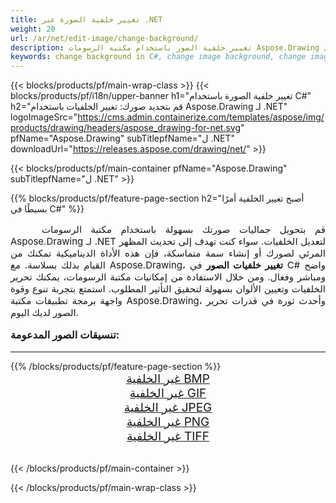```yaml
---
title: تغيير خلفية الصورة عبر .NET
weight: 20
url: /ar/net/edit-image/change-background/
description: تغيير خلفية الصور باستخدام مكتبة الرسومات Aspose.Drawing لـ .NET (C#)
keywords: change background in C#, change image background, change images in C#, graphic library ل .NET, edit images, edit background, set color
---
```


{{< blocks/products/pf/main-wrap-class >}}
{{< blocks/products/pf/i18n/upper-banner h1="تغيير خلفية الصورة باستخدام C#" h2="قم بتجديد صورك: تغيير الخلفيات باستخدام Aspose.Drawing لـ .NET" logoImageSrc="https://cms.admin.containerize.com/templates/aspose/img/products/drawing/headers/aspose_drawing-for-net.svg" pfName="Aspose.Drawing" subTitlepfName="ل .NET" downloadUrl="https://releases.aspose.com/drawing/net/" >}}

{{< blocks/products/pf/main-container pfName="Aspose.Drawing" subTitlepfName="ل .NET" >}}

{{% blocks/products/pf/feature-page-section  h2="أصبح تغيير الخلفية أمرًا بسيطًا في C#" %}}
<p align="justify" style="text-indent:50px;font-size:15px;">
قم بتحويل جماليات صورتك بسهولة باستخدام مكتبة الرسومات Aspose.Drawing لـ .NET لتعديل الخلفيات. سواء كنت تهدف إلى تحديث المظهر المرئي لصورك أو إنشاء سمة متماسكة، فإن هذه الأداة الديناميكية تمكنك من القيام بذلك بسلاسة. مع Aspose.Drawing، <b>تغيير خلفيات الصور</b> في C# واضح ومباشر وفعال. ومن خلال الاستفادة من إمكانيات مكتبة الرسومات، يمكنك تحرير الخلفيات وتعيين الألوان بسهولة لتحقيق التأثير المطلوب. استمتع بتجربة تنوع وقوة واجهة برمجة تطبيقات مكتبة Aspose.Drawing، وأحدث ثورة في قدرات تحرير الصور لديك اليوم.</p>

<h3 style="margin-top:16px;">
تنسيقات الصور المدعومة:
</h3>

<hr/>
{{% /blocks/products/pf/feature-page-section %}}
<div class="container-fluid productfamilypage bg-gray">
    <div class="convertypes bg-gray agp-content section">
        <div class="container">
		    <div class="row other-converters" style="font-size: 19px;text-align:center;">
		        <div class='col-md-3 other-converter remove-lp remove-rp'><a href="bmp/" style="padding:15px;">غير الخلفية BMP</a></div>
                <div class='col-md-3 other-converter remove-lp remove-rp'><a href="gif/" style="padding:15px;">غير الخلفية GIF</a></div>
                <div class='col-md-3 other-converter remove-lp remove-rp'><a href="jpeg/" style="padding:15px;">غير الخلفية JPEG </a></div>
                <div class='col-md-3 other-converter remove-lp remove-rp'><a href="png/" style="padding:15px;">غير الخلفية PNG</a></div>
                <div class='col-md-3 other-converter remove-lp remove-rp'><a href="tiff/" style="padding:15px;">غير الخلفية TIFF</a></div>
            </div>
        </div>
    </div>
</div>
<br/>

{{< /blocks/products/pf/main-container >}}

{{< /blocks/products/pf/main-wrap-class >}}
